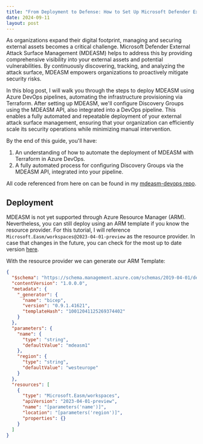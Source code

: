 ```yaml
---
title: "From Deployment to Defense: How to Set Up Microsoft Defender External Attack Surface Management (MDEASM) using Terraform and Azure DevOps"
date: 2024-09-11
layout: post
---
```


As organizations expand their digital footprint, managing and securing external assets becomes a critical challenge. Microsoft Defender External Attack Surface Management (MDEASM) helps to address this by providing comprehensive visibility into your external assets and potential vulnerabilities. By continuously discovering, tracking, and analyzing the attack surface, MDEASM empowers organizations to proactively mitigate security risks.

In this blog post, I will walk you through the steps to deploy MDEASM using Azure DevOps pipelines, automating the infrastructure provisioning via Terraform. After setting up MDEASM, we'll configure Discovery Groups using the MDEASM API, also integrated into a DevOps pipeline. This enables a fully automated and repeatable deployment of your external attack surface management, ensuring that your organization can efficiently scale its security operations while minimizing manual intervention.

By the end of this guide, you'll have:

1. An understanding of how to automate the deployment of MDEASM with Terraform in Azure DevOps.
2. A fully automated process for configuring Discovery Groups via the MDEASM API, integrated into your pipeline.

All code referenced from here on can be found in my [mdeasm-devops repo](https://github.com/gwilkinson01/mdeasm-devops/).

## Deployment

MDEASM is not yet supported through Azure Resource Manager (ARM). Nevertheless, you can still deploy using an ARM template if you know the resource provider. For this tutorial, I will reference `Microsoft.Easm/workspaces@2023-04-01-preview` as the resource provider. In case that changes in the future, you can check for the most up to date version [here](https://learn.microsoft.com/en-us/rest/api/defenderforeasm/controlplanepreview/workspaces?view=rest-defenderforeasm-controlplanepreview-2023-04-01-preview).

With the resource provider we can generate our ARM Template:

```json
{
  "$schema": "https://schema.management.azure.com/schemas/2019-04-01/deploymentTemplate.json#",
  "contentVersion": "1.0.0.0",
  "metadata": {
    "_generator": {
      "name": "bicep",
      "version": "0.9.1.41621",
      "templateHash": "10012041125269374402"
    }
  },
  "parameters": {
    "name": {
      "type": "string",
      "defaultValue": "mdeasm1"
    },
    "region": {
      "type": "string",
      "defaultValue": "westeurope"
    }
  },
  "resources": [
    {
      "type": "Microsoft.Easm/workspaces",
      "apiVersion": "2023-04-01-preview",
      "name": "[parameters('name')]",
      "location": "[parameters('region')]",
      "properties": {}
    }
  ]
}














